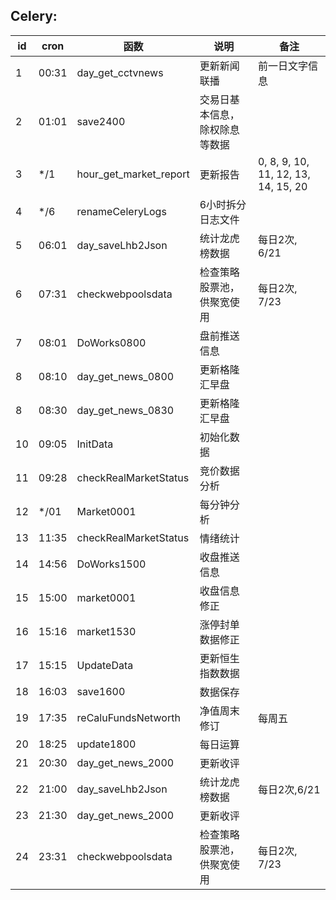 
## Celery:

| id |cron | 函数 | 说明 | 备注 |
|------|---------------|-------------|-------------|-------------|
| 1 |00:31 | day_get_cctvnews | 更新新闻联播 | 前一日文字信息 |
| 2 |01:01 | save2400 | 交易日基本信息，除权除息等数据 |  |
| 3 |*/1 | hour_get_market_report | 更新报告 | 0, 8, 9, 10, 11, 12, 13, 14, 15, 20 |
| 4 |*/6 | renameCeleryLogs | 6小时拆分日志文件 |  |
| 5 |06:01 | day_saveLhb2Json | 统计龙虎榜数据 | 每日2次, 6/21 |
| 6 |07:31 | checkwebpoolsdata | 检查策略股票池，供聚宽使用 | 每日2次,  7/23 |
| 7 |08:01 | DoWorks0800 | 盘前推送信息 |  |
| 8 |08:10 | day_get_news_0800 | 更新格隆汇早盘 |  |
| 8 |08:30 | day_get_news_0830 | 更新格隆汇早盘 |  |
|10| 09:05 |InitData|初始化数据||
|11| 09:28 |checkRealMarketStatus|竞价数据分析||
|12| */01 |Market0001|每分钟分析|             |
|13| 11:35 |checkRealMarketStatus|情绪统计| |
|14| 14:56 |DoWorks1500|收盘推送信息| |
|15| 15:00 |market0001|收盘信息修正| |
|16| 15:16 |market1530|涨停封单数据修正| |
|17| 15:15 |UpdateData|更新恒生指数数据|  |
|18| 16:03 |save1600|数据保存| |
|19| 17:35 |reCaluFundsNetworth|净值周末修订| 每周五 |
|20| 18:25 |update1800|每日运算||
|21| 20:30 |day_get_news_2000|更新收评||
|22| 21:00 |day_saveLhb2Json|统计龙虎榜数据|每日2次,6/21|
|23| 21:30 | day_get_news_2000 |更新收评||
|24| 23:31 | checkwebpoolsdata |检查策略股票池，供聚宽使用|每日2次,  7/23|
